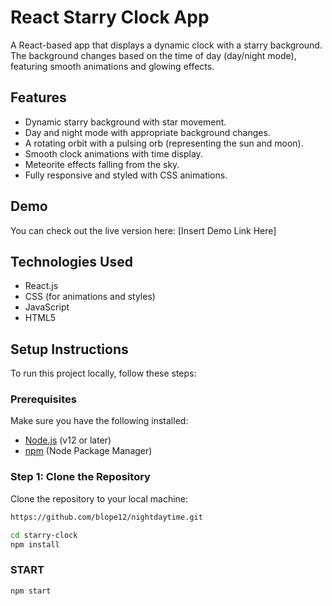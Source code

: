 # React Starry Clock App

A React-based app that displays a dynamic clock with a starry background. The background changes based on the time of day (day/night mode), featuring smooth animations and glowing effects.

## Features

- Dynamic starry background with star movement.
- Day and night mode with appropriate background changes.
- A rotating orbit with a pulsing orb (representing the sun and moon).
- Smooth clock animations with time display.
- Meteorite effects falling from the sky.
- Fully responsive and styled with CSS animations.

## Demo

You can check out the live version here: [Insert Demo Link Here]

## Technologies Used

- React.js
- CSS (for animations and styles)
- JavaScript
- HTML5

## Setup Instructions

To run this project locally, follow these steps:

### Prerequisites

Make sure you have the following installed:

- [Node.js](https://nodejs.org/) (v12 or later)
- [npm](https://www.npmjs.com/) (Node Package Manager)

### Step 1: Clone the Repository

Clone the repository to your local machine:

```bash
https://github.com/blope12/nightdaytime.git
```
```bash
cd starry-clock
npm install
```
### START

```bash
npm start
```
